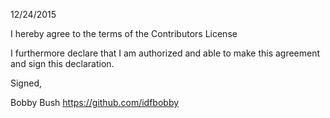 12/24/2015

I hereby agree to the terms of the Contributors License

I furthermore declare that I am authorized and able to make this
agreement and sign this declaration.

Signed,

Bobby Bush
https://github.com/idfbobby
